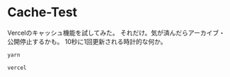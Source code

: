 # Cache-Test
Vercelのキャッシュ機能を試してみた。
それだけ。気が済んだらアーカイブ・公開停止するかも。
10秒に1回更新される時計的な何か。

```bash
yarn
```
```
vercel
```
